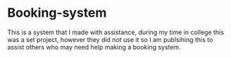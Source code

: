 # Booking-system
This is a system that I made with assistance, during my time in college this was a set project, however they did not use it so I am publsihing this to assist others who may need help making a booking system. 
